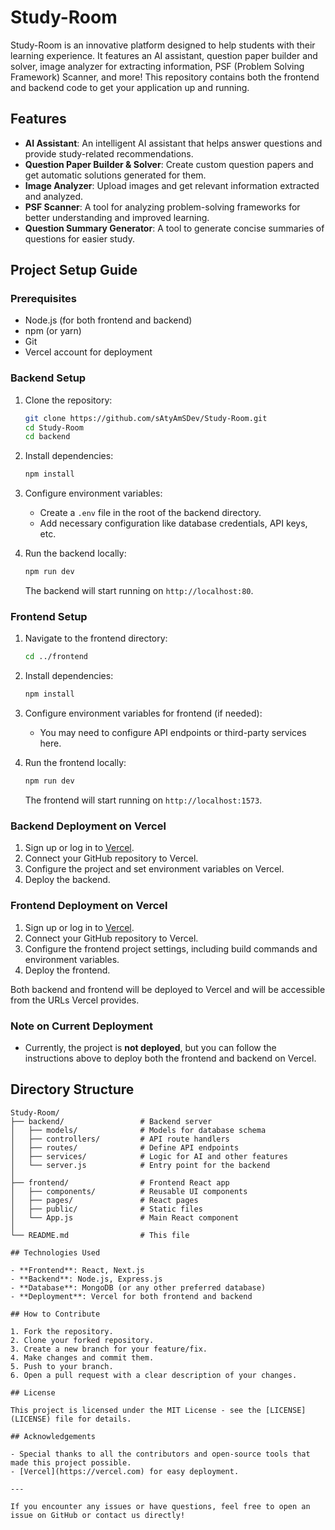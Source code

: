 # Study-Room

Study-Room is an innovative platform designed to help students with their learning experience. It features an AI assistant, question paper builder and solver, image analyzer for extracting information, PSF (Problem Solving Framework) Scanner, and more! This repository contains both the frontend and backend code to get your application up and running.

## Features

- **AI Assistant**: An intelligent AI assistant that helps answer questions and provide study-related recommendations.
- **Question Paper Builder & Solver**: Create custom question papers and get automatic solutions generated for them.
- **Image Analyzer**: Upload images and get relevant information extracted and analyzed.
- **PSF Scanner**: A tool for analyzing problem-solving frameworks for better understanding and improved learning.
- **Question Summary Generator**: A tool to generate concise summaries of questions for easier study.

## Project Setup Guide

### Prerequisites

- Node.js (for both frontend and backend)
- npm (or yarn)
- Git
- Vercel account for deployment

### Backend Setup

1. Clone the repository:
    ```bash
    git clone https://github.com/sAtyAmSDev/Study-Room.git
    cd Study-Room
    cd backend
    ```

2. Install dependencies:
    ```bash
    npm install
    ```

3. Configure environment variables:
    - Create a `.env` file in the root of the backend directory.
    - Add necessary configuration like database credentials, API keys, etc.

4. Run the backend locally:
    ```bash
    npm run dev
    ```
    The backend will start running on `http://localhost:80`.

### Frontend Setup

1. Navigate to the frontend directory:
    ```bash
    cd ../frontend
    ```

2. Install dependencies:
    ```bash
    npm install
    ```

3. Configure environment variables for frontend (if needed):
    - You may need to configure API endpoints or third-party services here.

4. Run the frontend locally:
    ```bash
    npm run dev
    ```
    The frontend will start running on `http://localhost:1573`.

### Backend Deployment on Vercel

1. Sign up or log in to [Vercel](https://vercel.com).
2. Connect your GitHub repository to Vercel.
3. Configure the project and set environment variables on Vercel.
4. Deploy the backend.

### Frontend Deployment on Vercel

1. Sign up or log in to [Vercel](https://vercel.com).
2. Connect your GitHub repository to Vercel.
3. Configure the frontend project settings, including build commands and environment variables.
4. Deploy the frontend.

Both backend and frontend will be deployed to Vercel and will be accessible from the URLs Vercel provides.

### Note on Current Deployment

- Currently, the project is **not deployed**, but you can follow the instructions above to deploy both the frontend and backend on Vercel.

## Directory Structure

```plaintext
Study-Room/
├── backend/                 # Backend server
│   ├── models/              # Models for database schema
│   ├── controllers/         # API route handlers
│   ├── routes/              # Define API endpoints
│   ├── services/            # Logic for AI and other features
│   └── server.js            # Entry point for the backend
│
├── frontend/                # Frontend React app
│   ├── components/          # Reusable UI components
│   ├── pages/               # React pages
│   ├── public/              # Static files
│   └── App.js               # Main React component
│
└── README.md                # This file

## Technologies Used

- **Frontend**: React, Next.js
- **Backend**: Node.js, Express.js
- **Database**: MongoDB (or any other preferred database)
- **Deployment**: Vercel for both frontend and backend

## How to Contribute

1. Fork the repository.
2. Clone your forked repository.
3. Create a new branch for your feature/fix.
4. Make changes and commit them.
5. Push to your branch.
6. Open a pull request with a clear description of your changes.

## License

This project is licensed under the MIT License - see the [LICENSE](LICENSE) file for details.

## Acknowledgements

- Special thanks to all the contributors and open-source tools that made this project possible.
- [Vercel](https://vercel.com) for easy deployment.

---

If you encounter any issues or have questions, feel free to open an issue on GitHub or contact us directly!

